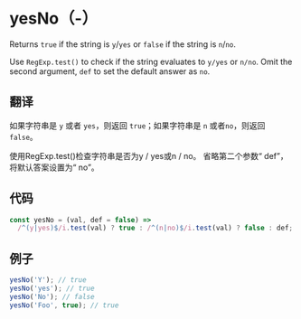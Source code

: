 # yesNo（-）

Returns `true` if the string is `y`/`yes` or `false` if the string is `n`/`no`.

Use `RegExp.test()` to check if the string evaluates to `y/yes` or `n/no`.
Omit the second argument, `def` to set the default answer as `no`.

## 翻译

如果字符串是 `y` 或者 `yes`，则返回 `true`；如果字符串是 `n` 或者`no`，则返回 `false`。

使用RegExp.test()检查字符串是否为y / yes或n / no。
省略第二个参数“ def”，将默认答案设置为“ no”。

## 代码

```js
const yesNo = (val, def = false) =>
  /^(y|yes)$/i.test(val) ? true : /^(n|no)$/i.test(val) ? false : def;
```

## 例子

```js
yesNo('Y'); // true
yesNo('yes'); // true
yesNo('No'); // false
yesNo('Foo', true); // true
```
